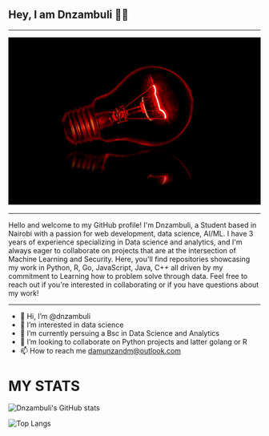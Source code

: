 ## Hey, I am Dnzambuli 👋😊
***
![Terry Vlisidis](bulb.jpg)
___
Hello and welcome to my GitHub profile! I'm Dnzambuli, a Student based in Nairobi with a passion for web development, data science, AI/ML. I have 3 years of experience specializing in Data science and analytics, and I'm always eager to collaborate on projects that are at the intersection of Machine Learning and Security. Here, you'll find repositories showcasing my work in Python, R, Go, JavaScript, Java, C++ all driven by my commitment to Learning how to problem solve through data. Feel free to reach out if you're interested in collaborating or if you have questions about my work!
***


- 👋 Hi, I’m @dnzambuli
- 👀 I’m interested in data science
- 🌱 I’m currently persuing a Bsc in Data Science and Analytics
- 💞️ I’m looking to collaborate on Python projects and latter golang or R
- 📫 How to reach me damunzandm@outlook.com

<!---
dnzambuli/dnzambuli is a ✨ special ✨ repository because its `README.md` (this file) appears on your GitHub profile.
You can click the Preview link to take a look at your changes.
--->

# MY STATS
<table>
  <tr>
    
  ![Dnzambuli's GitHub stats](https://github-readme-stats.vercel.app/api?username=dnzambuli&show_icons=true&theme=synthwave)
    
  ![Top Langs](https://github-readme-stats.vercel.app/api/top-langs/?username=dnzambuli&layout=donut&theme=synthwave)
</tr>
</table>


